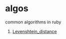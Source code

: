 algos
=====

common algorithms in ruby

1. [Levenshtein_distance](http://en.wikipedia.org/wiki/Levenshtein_distance)
